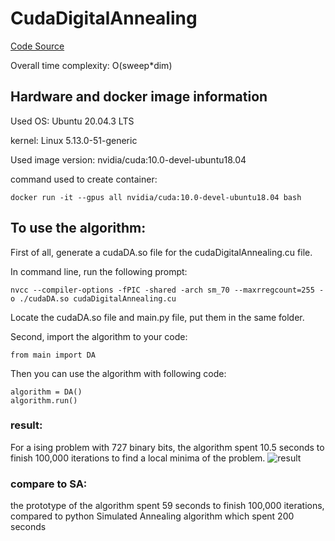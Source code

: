 # CudaDigitalAnnealing

[Code Source](https://github.com/Shutoparu/CudaDigitalAnnealing.git)

Overall time complexity: O(sweep*dim)

## Hardware and docker image information

Used OS: Ubuntu 20.04.3 LTS

kernel: Linux 5.13.0-51-generic

Used image version: nvidia/cuda:10.0-devel-ubuntu18.04

command used to create container: 
```
docker run -it --gpus all nvidia/cuda:10.0-devel-ubuntu18.04 bash
```
## To use the algorithm:

First of all, generate a cudaDA.so file for the cudaDigitalAnnealing.cu file.

In command line, run the following prompt:
```
nvcc --compiler-options -fPIC -shared -arch sm_70 --maxrregcount=255 -o ./cudaDA.so cudaDigitalAnnealing.cu
```
Locate the cudaDA.so file and main.py file, put them in the same folder.

Second, import the algorithm to your code:
```
from main import DA
```
Then you can use the algorithm with following code:
```
algorithm = DA()
algorithm.run()
```
### result:
For a ising problem with 727 binary bits, the algorithm spent 10.5 seconds to finish 100,000 iterations to find a local minima of the problem.
![result](imagesesult.png)

### compare to SA: 
the prototype of the algorithm spent 59 seconds to finish 100,000 iterations,
compared to python Simulated Annealing algorithm which spent 200 seconds